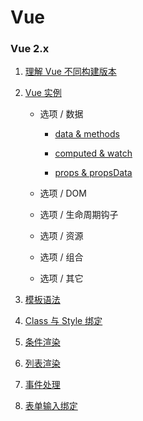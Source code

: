 # Vue

### Vue 2.x

1. [理解 Vue 不同构建版本](./build-version.md)

2. [Vue 实例](./instance.md)
   - 选项 / 数据
   
     - [data & methods](./opts-data-methods.md)
   
     - [computed & watch](./opts-computed-watch.md)
     - [props & propsData](./opts-props-propsData.md)
   
   - 选项 / DOM
   
   - 选项 / 生命周期钩子
   
   - 选项 / 资源
   
   - 选项 / 组合
   
   - 选项 / 其它
   
3. [模板语法](./template-syntax.md)

4. [Class 与 Style 绑定](./class-and-style.md)

5. [条件渲染](./condition-render.md)

6. [列表渲染](./list-render.md)

7. [事件处理](./events.md)

8. [表单输入绑定](./forms.md)

